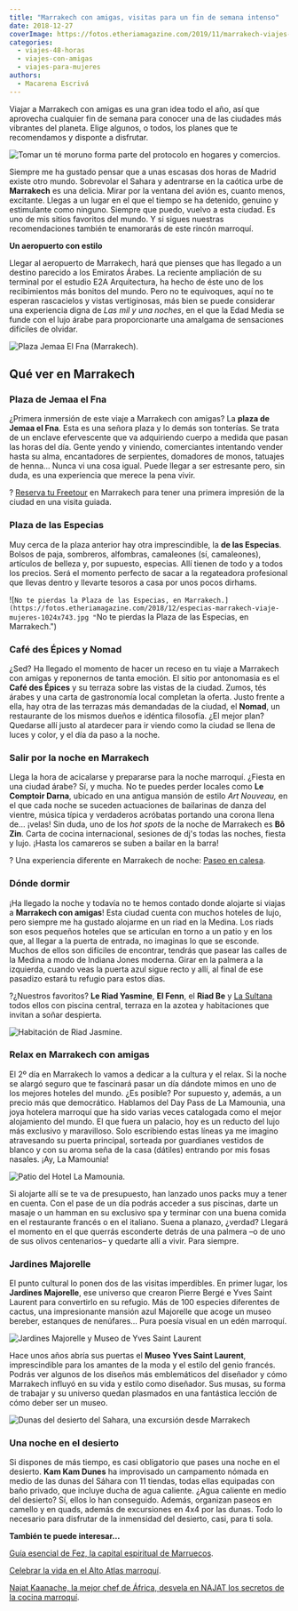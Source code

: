 ```yaml
---
title: "Marrakech con amigas, visitas para un fin de semana intenso"
date: 2018-12-27
coverImage: https://fotos.etheriamagazine.com/2019/11/marrakech-viajes-mayores-55.jpg
categories: 
  - viajes-48-horas
  - viajes-con-amigas
  - viajes-para-mujeres
authors: 
  - Macarena Escrivá
---
```


Viajar a Marrakech con amigas es una gran idea todo el año, así que aprovecha cualquier 
fin de semana para conocer una de las ciudades más vibrantes del planeta. Elige algunos, 
o todos, los planes que te recomendamos y disponte a disfrutar. 

![Tomar un té moruno forma parte del protocolo en hogares y comercios.](https://fotos.etheriamagazine.com/2018/12/marrakech-viaje-de-mujeres-1024x682.jpg "Tomar un té moruno forma parte del protocolo en hogares y comercios.")

Siempre me ha gustado pensar que a unas escasas dos horas de Madrid existe otro mundo. 
Sobrevolar el Sahara y adentrarse en la caótica urbe de **Marrakech** es una delicia. 
Mirar por la ventana del avión es, cuanto menos, excitante. Llegas a un lugar en el que 
el tiempo se ha detenido, genuino y estimulante como ninguno. Siempre que puedo, vuelvo 
a esta ciudad. Es uno de mis sitios favoritos del mundo. Y si sigues nuestras 
recomendaciones también te enamorarás de este rincón marroquí. 

**Un aeropuerto con estilo** 

Llegar al aeropuerto de Marrakech, hará que pienses que has llegado a un destino 
parecido a los Emiratos Árabes. La reciente ampliación de su terminal por el estudio E2A 
Arquitectura, ha hecho de éste uno de los recibimientos más bonitos del mundo. Pero no 
te equivoques, aquí no te esperan rascacielos y vistas vertiginosas, más bien se puede 
considerar una experiencia digna de _Las mil y una noches_, en el que la Edad Media se 
funde con el lujo árabe para proporcionarte una amalgama de sensaciones difíciles de 
olvidar. 

![Plaza Jemaa El Fna (Marrakech).](https://fotos.etheriamagazine.com/2018/12/plaza-marrakech-viaje-mujeres-1024x682.jpg "Plaza Jemaa El Fna (Marrakech).")

## Qué ver en Marrakech

### Plaza de Jemaa el Fna

¿Primera inmersión de este viaje a Marrakech con amigas? La **plaza de Jemaa el Fna**. 
Esta es una señora plaza y lo demás son tonterías. Se trata de un enclave efervescente 
que va adquiriendo cuerpo a medida que pasan las horas del día. Gente yendo y viniendo, 
comerciantes intentando vender hasta su alma, encantadores de serpientes, domadores de 
monos, tatuajes de henna... Nunca vi una cosa igual. Puede llegar a ser estresante pero, 
sin duda, es una experiencia que merece la pena vivir. 

? [Reserva tu 
Freetour](https://www.civitatis.com/es/marrakech/free-tour-marrakech/?aid=10211) en 
Marrakech para tener una primera impresión de la ciudad en una visita guiada. 

### Plaza de las Especias

Muy cerca de la plaza anterior hay otra imprescindible, la **de las Especias**. Bolsos 
de paja, sombreros, alfombras, camaleones (sí, camaleones), artículos de belleza y, por 
supuesto, especias. Allí tienen de todo y a todos los precios. Será el momento perfecto 
de sacar a la regateadora profesional que llevas dentro y llevarte tesoros a casa por 
unos pocos dirhams. 

![`No te pierdas la Plaza de las Especias, en Marrakech.](https://fotos.etheriamagazine.com/2018/12/especias-marrakech-viaje-mujeres-1024x743.jpg "`No te pierdas la Plaza de las Especias, en Marrakech.")

### Café des Épices y Nomad

¿Sed? Ha llegado el momento de hacer un receso en tu viaje a Marrakech con amigas y 
reponernos de tanta emoción. El sitio por antonomasia es el **Café des Épices** y su 
terraza sobre las vistas de la ciudad. Zumos, tés árabes y una carta de gastronomía 
local completan la oferta. Justo frente a ella, hay otra de las terrazas más demandadas 
de la ciudad, el **Nomad**, un restaurante de los mismos dueños e idéntica filosofía. 
¿El mejor plan? Quedarse allí justo al atardecer para ir viendo como la ciudad se llena 
de luces y color, y el día da paso a la noche. 

### Salir por la noche en Marrakech

Llega la hora de acicalarse y prepararse para la noche marroquí. ¿Fiesta en una ciudad 
árabe? Sí, y mucha. No te puedes perder locales como **Le Comptoir Darna**, ubicado en 
una antigua mansión de estilo _Art Nouveau,_ en el que cada noche se suceden actuaciones 
de bailarinas de danza del vientre, música típica y verdaderos acróbatas portando una 
corona llena de... ¡velas! Sin duda, uno de los _hot spots_ de la noche de Marrakech es 
**Bô Zin**. Carta de cocina internacional, sesiones de dj's todas las noches, fiesta y 
lujo. ¡Hasta los camareros se suben a bailar en la barra! 

? Una experiencia diferente en Marrakech de noche: [Paseo en 
calesa](https://www.civitatis.com/es/marrakech/paseo-calesa-nocturno/?aid=10211). 

### Dónde dormir

¡Ha llegado la noche y todavía no te hemos contado donde alojarte si viajas a 
**Marrakech con amigas**! Esta ciudad cuenta con muchos hoteles de lujo, pero siempre me 
ha gustado alojarme en un riad en la Medina. Los riads son esos pequeños hoteles que se 
articulan en torno a un patio y en los que, al llegar a la puerta de entrada, no 
imaginas lo que se esconde. Muchos de ellos son difíciles de encontrar, tendrás que 
pasear las calles de la Medina a modo de Indiana Jones moderna. Girar en la palmera a la 
izquierda, cuando veas la puerta azul sigue recto y allí, al final de ese pasadizo 
estará tu refugio para estos días. 

?¿Nuestros favoritos? **Le Riad Yasmine**, **El Fenn**, el **Riad Be** y [La 
Sultana](http://etheriamagazine.com/2019/02/27/hotel-la-sultana-marrakech/) todos ellos 
con piscina central, terraza en la azotea y habitaciones que invitan a soñar despierta. 

![Habitación de Riad Jasmine.](https://fotos.etheriamagazine.com/2018/12/riad-yasmine-1024x664.jpg "© Riad Jasmine.")

### Relax en Marrakech con amigas

El 2º día en Marrakech lo vamos a dedicar a la cultura y el relax. Si la noche se alargó 
seguro que te fascinará pasar un día dándote mimos en uno de los mejores hoteles del 
mundo. ¿Es posible? Por supuesto y, además, a un precio más que democrático. Hablamos 
del Day Pass de La Mamounia, una joya hotelera marroquí que ha sido varias veces 
catalogada como el mejor alojamiento del mundo. El que fuera un palacio, hoy es un 
reducto del lujo más exclusivo y maravilloso. Solo escribiendo estas líneas ya me 
imagino atravesando su puerta principal, sorteada por guardianes vestidos de blanco y 
con su aroma seña de la casa (dátiles) entrando por mis fosas nasales. ¡Ay, La Mamounia! 

![Patio del Hotel La Mamounia.](https://fotos.etheriamagazine.com/2018/12/la-mamounia.jpg "© Hotel La Mamounia.")

Si alojarte allí se te va de presupuesto, han lanzado unos packs muy a tener en cuenta. 
Con el pase de un día podrás acceder a sus piscinas, darte un masaje o un hamman en su 
exclusivo spa y terminar con una buena comida en el restaurante francés o en el 
italiano. Suena a planazo, ¿verdad? Llegará el momento en el que querrás esconderte 
detrás de una palmera –o de uno de sus olivos centenarios– y quedarte allí a vivir. Para 
siempre. 

### Jardines Majorelle

El punto cultural lo ponen dos de las visitas imperdibles. En primer lugar, los 
**Jardines Majorelle**, ese universo que crearon Pierre Bergé e Yves Saint Laurent para 
convertirlo en su refugio. Más de 100 especies diferentes de cactus, una impresionante 
mansión azul Majorelle que acoge un museo bereber, estanques de nenúfares... Pura poesía 
visual en un edén marroquí. 

![Jardines Majorelle y Museo de Yves Saint Laurent](https://fotos.etheriamagazine.com/2018/12/museo-yves-saint-laurent-1024x599.jpg "Jardines Majorelle y Museo de Yves Saint Laurent.")

Hace unos años abría sus puertas el **Museo Yves Saint Laurent**, imprescindible para 
los amantes de la moda y el estilo del genio francés. Podrás ver algunos de los diseños 
más emblemáticos del diseñador y cómo Marrakech influyó en su vida y estilo como 
diseñador. Sus musas, su forma de trabajar y su universo quedan plasmados en una 
fantástica lección de cómo deber ser un museo. 

![Dunas del desierto del Sahara, una excursión desde Marrakech](https://fotos.etheriamagazine.com/2018/12/desierto-marruecos-1024x683.jpg "Dunas del desierto del Sahara.")

### Una noche en el desierto

Si dispones de más tiempo, es casi obligatorio que pases una noche en el desierto. **Kam 
Kam Dunes** ha improvisado un campamento nómada en medio de las dunas del Sáhara con 11 
tiendas, todas ellas equipadas con baño privado, que incluye ducha de agua caliente. 
¿Agua caliente en medio del desierto? Sí, ellos lo han conseguido. Además, organizan 
paseos en camello y en quads, además de excursiones en 4x4 por las dunas. Todo lo 
necesario para disfrutar de la inmensidad del desierto, casi, para ti sola. 

**También te puede interesar...** 

[Guía esencial de Fez, la capital espiritual de 
Marruecos](https://etheriamagazine.com/2021/03/18/guia-esencial-que-ver-y-hacer-en-fez/). 

[Celebrar la vida en el Alto Atlas 
marroquí](https://etheriamagazine.com/2020/04/08/viaje-amigas-marruecos-celebra-la-vida-en-el-alto-atlas/). 

[Najat Kaanache, la mejor chef de África, desvela en NAJAT los secretos de la cocina 
marroquí](https://etheriamagazine.com/2021/02/04/najat-libro-cocina-marroqui-chef-najat-kaanache/).

